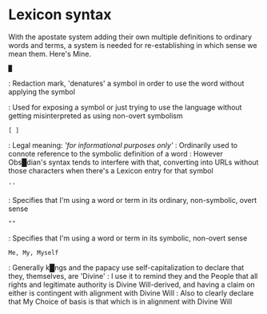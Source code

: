 # Lexicon syntax
With the apostate system adding their own multiple definitions to ordinary words and terms, a system is needed for re-establishing in which sense we mean them.  Here's Mine.

`█`

:    Redaction mark, 'denatures' a symbol in order to use the word without applying the symbol

: Used for exposing a symbol or just trying to use the language without getting misinterpreted as using non-overt symbolism

`[ ]`

:    Legal meaning: *'for informational purposes only'*
:    Ordinarily used to connote reference to the symbolic definition of a word
:    However Obs█dian's syntax tends to interfere with that, converting into URLs without those characters when there's a Lexicon entry for that symbol

`''`

:    Specifies that I'm using a word or term in its ordinary, non-symbolic, overt sense

`""`

:    Specifies that I'm using a word or term in its symbolic, non-overt sense

`Me, My, Myself`

:    Generally k█ngs and the papacy use self-capitalization to declare that they, themselves, are 'Divine'
:    I use it to remind they and the People that all rights and legitimate authority is Divine Will-derived, and having a claim on either is contingent with alignment with Divine Will
:    Also to clearly declare that My Choice of basis is that which is in alignment with Divine Will

